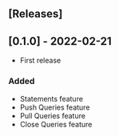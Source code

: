 ## [Releases]

## [0.1.0] - 2022-02-21

- First release

### Added

- Statements feature
- Push Queries feature
- Pull Queries feature
- Close Queries feature
